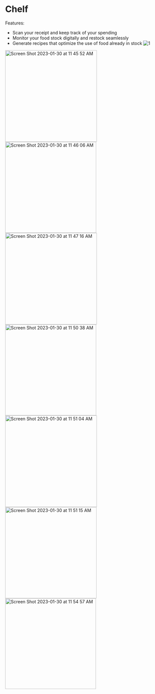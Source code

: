 # Chelf
Features:

* Scan your receipt and keep track of your spending
* Monitor your food stock digitally and restock seamlessly
* Generate recipes that optimize the use of food already in stock 
![1](https://user-images.githubusercontent.com/95193151/215348859-6e50b5e6-3f2c-4df7-887a-6f9a1e8f959c.jpg)


<img width="294" alt="Screen Shot 2023-01-30 at 11 45 52 AM" src="https://user-images.githubusercontent.com/56134792/215540415-813ccc32-5dec-49da-935c-d6448b40cfdc.png">
<img width="292" alt="Screen Shot 2023-01-30 at 11 46 06 AM" src="https://user-images.githubusercontent.com/56134792/215540475-51e25057-3e4f-43bb-a6a4-d9f3b737dfe7.png">
<img width="294" alt="Screen Shot 2023-01-30 at 11 47 16 AM" src="https://user-images.githubusercontent.com/56134792/215540772-c762b9a8-38a0-4f53-b07b-b6d67b701fc9.png">
<img width="292" alt="Screen Shot 2023-01-30 at 11 50 38 AM" src="https://user-images.githubusercontent.com/56134792/215541546-c498e67f-353b-4f9f-a113-0f8066833777.png">
<img width="294" alt="Screen Shot 2023-01-30 at 11 51 04 AM" src="https://user-images.githubusercontent.com/56134792/215541656-0a6ed9e6-0ba3-4d86-b18d-a50e57112c25.png">
<img width="293" alt="Screen Shot 2023-01-30 at 11 51 15 AM" src="https://user-images.githubusercontent.com/56134792/215541696-13f40099-08cc-4bd6-be90-d73d89a56528.png">
<img width="291" alt="Screen Shot 2023-01-30 at 11 54 57 AM" src="https://user-images.githubusercontent.com/56134792/215542531-be8db460-2328-4d93-9cc0-ec0fc9225c4c.png">
